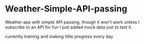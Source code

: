 # Weather-Simple-API-passing
Weather app with simple API passing, though it won't work unless I subscribe to an API
for fun I just added mock data just to test it.

currently training and making little progress every day
